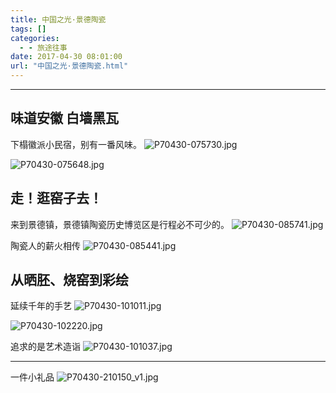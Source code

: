 ```yaml
---
title: 中国之光·景德陶瓷
tags: []
categories:
  - - 旅途往事
date: 2017-04-30 08:01:00
url: "中国之光·景德陶瓷.html"
---
```


* * *

## 味道安徽 白墙黑瓦

下榻徽派小民宿，别有一番风味。 ![P70430-075730.jpg](http://blog.dahouzi.cn/blog/picture/P70430-075730.jpg?imageView/2/w/800)

![P70430-075648.jpg](http://blog.dahouzi.cn/blog/picture/P70430-075648.jpg?imageView/2/w/800)

## 走！逛窑子去！

来到景德镇，景德镇陶瓷历史博览区是行程必不可少的。 ![P70430-085741.jpg](http://blog.dahouzi.cn/blog/picture/P70430-085741.jpg?imageView/2/w/800)

陶瓷人的薪火相传 ![P70430-085441.jpg](http://blog.dahouzi.cn/blog/picture/P70430-085441.jpg?imageView/2/w/800)

## 从晒胚、烧窑到彩绘

延续千年的手艺 ![P70430-101011.jpg](http://blog.dahouzi.cn/blog/picture/P70430-101011.jpg?imageView/2/w/800)

![P70430-102220.jpg](http://blog.dahouzi.cn/blog/picture/P70430-102220.jpg?imageView/2/w/800)

追求的是艺术造诣 ![P70430-101037.jpg](http://blog.dahouzi.cn/blog/picture/P70430-101037.jpg?imageView/2/w/800)

* * *

一件小礼品 ![P70430-210150_v1.jpg](http://blog.dahouzi.cn/blog/picture/P70430-210150_v1.jpg?imageView/2/w/800)